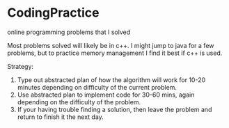 # CodingPractice
online programming problems that I solved 

Most problems solved will likely be in c++. I might jump to java for a few problems, but to practice memory management I find it best if c++ is used.

Strategy: 
  1. Type out abstracted plan of how the algorithm will work for 10-20 minutes depending on difficulty of the current problem.
  2. Use abstracted plan to implement code for 30-60 mins, again depending on the difficulty of the problem.
  3. If your having trouble finding a solution, then leave the problem and return to finish it the next day.
